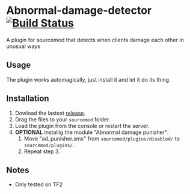 # Abnormal-damage-detector [![Build Status](https://travis-ci.org/fakuivan/Abnormal-damage-detector.svg?branch=master)](https://travis-ci.org/fakuivan/Abnormal-damage-detector)
A plugin for sourcemod that detects when clients damage each other in unusual ways

## Usage
The plugin works automagically, just install it and let it do its thing.

## Installation

1. Dowload the lastest [release](https://github.com/fakuivan/Abnormal-damage-detector/releases).
2. Drag the files to your ``sourcemod`` folder.
3. Load the plugin from the console or restart the server.
4. **OPTIONAL** Installig the module "Abnormal damage punisher":
    1. Move "ad_punisher.smx" from ``sourcemod/plugins/disabled/`` to ``sourcemod/plugins/``.
    2. Repeat step 3.

## Notes
* Only tested on TF2
